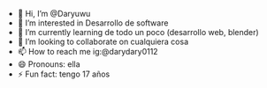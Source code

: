- 👋 Hi, I’m @Daryuwu
- 👀 I’m interested in Desarrollo de software
- 🌱 I’m currently learning de todo un poco (desarrollo web, blender)
- 💞️ I’m looking to collaborate on cualquiera cosa
- 📫 How to reach me ig:@darydary0112
- 😄 Pronouns: ella
- ⚡ Fun fact: tengo 17 años

<!---
Daryuwu/Daryuwu is a ✨ special ✨ repository because its `README.md` (this file) appears on your GitHub profile.
You can click the Preview link to take a look at your changes.
--->
